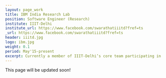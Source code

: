 ```yaml
---
layout: page_work
title: IBM India Research Lab
position: Software Engineer (Research)
institute: IIIT-Delhi
institute_url: https://www.facebook.com/swarathatiiitd?fref=ts
_url: https://www.facebook.com/swarathatiiitd?fref=ts
header: iiitd.jpg
logo: ibm.jpg
weight: 0.1
period: May'15-present
excerpt: Currently a member of IIIT-Delhi’s core team participating in the "Rise the Spark" Driverless Challenge by Mahindra. We are a mix of faculty and students from IIIT-Delhi, who together have expertise in vision, robotics, embedded systems, sensing, and communications. While we pursue research in our areas of expertise, we make a conscious effort to put our findings to work in the practical world. Our ultimate goal is to launch autonomous shuttles that provide anytime last mile connectivity in Indian cities. I led a team of 2 and designed the Test Bench and Perception Module in ROS/C++. Delivered workshop on ROS, Git and C++ to ~40 interns during the summer of 2015. 
---
```

This page will be updated soon!